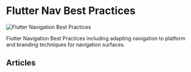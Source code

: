 # Flutter Nav Best Practices

![Flutter Navigation Best Practices](./media/flutter-navigation-best-practices.png)

Flutter Navigation Best Practices including adapting navigation to platform and branding techniques for navigation surfaces.

## Articles

